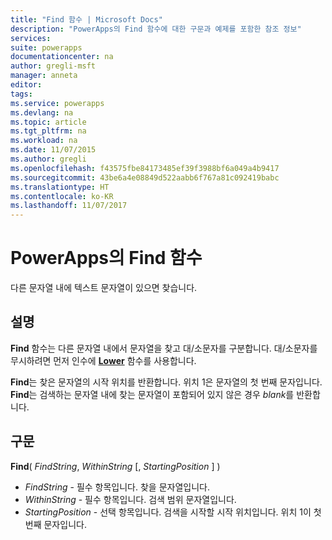 ```yaml
---
title: "Find 함수 | Microsoft Docs"
description: "PowerApps의 Find 함수에 대한 구문과 예제를 포함한 참조 정보"
services: 
suite: powerapps
documentationcenter: na
author: gregli-msft
manager: anneta
editor: 
tags: 
ms.service: powerapps
ms.devlang: na
ms.topic: article
ms.tgt_pltfrm: na
ms.workload: na
ms.date: 11/07/2015
ms.author: gregli
ms.openlocfilehash: f43575fbe84173485ef39f3988bf6a049a4b9417
ms.sourcegitcommit: 43be6a4e08849d522aabb6f767a81c092419babc
ms.translationtype: HT
ms.contentlocale: ko-KR
ms.lasthandoff: 11/07/2017
---
```

# <a name="find-function-in-powerapps"></a>PowerApps의 Find 함수
다른 문자열 내에 텍스트 문자열이 있으면 찾습니다.

## <a name="description"></a>설명
**Find** 함수는 다른 문자열 내에서 문자열을 찾고 대/소문자를 구분합니다. 대/소문자를 무시하려면 먼저 인수에 **[Lower](function-lower-upper-proper.md)** 함수를 사용합니다.

**Find**는 찾은 문자열의 시작 위치를 반환합니다.  위치 1은 문자열의 첫 번째 문자입니다. **Find**는 검색하는 문자열 내에 찾는 문자열이 포함되어 있지 않은 경우 *blank*를 반환합니다.

## <a name="syntax"></a>구문
**Find**( *FindString*, *WithinString* [, *StartingPosition* ] )

* *FindString* - 필수 항목입니다.  찾을 문자열입니다.
* *WithinString* - 필수 항목입니다.  검색 범위 문자열입니다.
* *StartingPosition* - 선택 항목입니다.  검색을 시작할 시작 위치입니다.  위치 1이 첫 번째 문자입니다.

